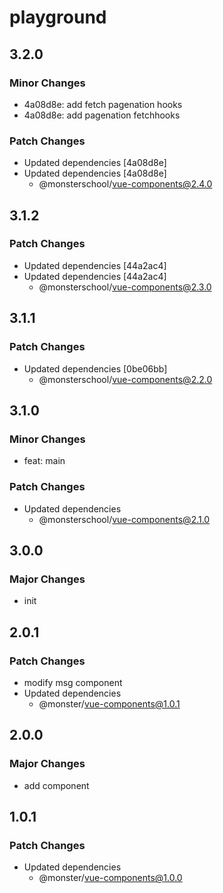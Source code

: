 # playground

## 3.2.0

### Minor Changes

- 4a08d8e: add fetch pagenation hooks
- 4a08d8e: add pagenation fetchhooks

### Patch Changes

- Updated dependencies [4a08d8e]
- Updated dependencies [4a08d8e]
  - @monsterschool/vue-components@2.4.0

## 3.1.2

### Patch Changes

- Updated dependencies [44a2ac4]
- Updated dependencies [44a2ac4]
  - @monsterschool/vue-components@2.3.0

## 3.1.1

### Patch Changes

- Updated dependencies [0be06bb]
  - @monsterschool/vue-components@2.2.0

## 3.1.0

### Minor Changes

- feat: main

### Patch Changes

- Updated dependencies
  - @monsterschool/vue-components@2.1.0

## 3.0.0

### Major Changes

- init

## 2.0.1

### Patch Changes

- modify msg component
- Updated dependencies
  - @monster/vue-components@1.0.1

## 2.0.0

### Major Changes

- add component

## 1.0.1

### Patch Changes

- Updated dependencies
  - @monster/vue-components@1.0.0
